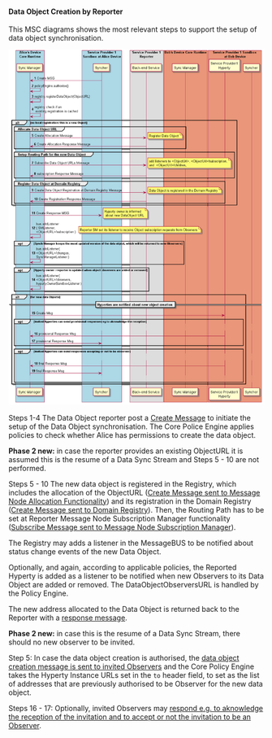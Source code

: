 #### Data Object Creation by Reporter

This MSC diagrams shows the most relevant steps to support the setup of data object synchronisation.

![Figure @runtime-basic-create-sync1 Request to create a Sync Data Object](data-object-create.png)

Steps 1-4 The Data Object reporter post a [Create Message](../../messages/data-sync-messages.md#hyperty-data-object-creation) to initiate the setup of the Data Object synchronisation. The Core Police Engine applies policies to check whether Alice has permissions to create the data object.

**Phase 2 new:** in case the reporter provides an existing ObjectURL it is assumed this is the resume of a Data Sync Stream and Steps 5 - 10 are not performed.

  Steps 5 - 10 The new data object is registered in the Registry, which includes the allocation of the ObjectURL ([Create Message sent to Message Node Allocation Functionality](../../messages/address-allocation-messages.md#address-allocation-request)) and its registration in the Domain Registry ([Create Message sent to Domain Registry](../../messages/registration-messages.md#registration-request)).  Then, the Routing Path has to be set at Reporter Message Node Subscription Manager functionality ([Subscribe Message sent to Message Node Subscription Manager](../../messages/data-sync-messages.md#reporter-data-sync-routing-path-setup-request-at-reporter-message-node-for-a-new-data-object)).

The Registry may adds a listener in the MessageBUS to be notified about status change events of the new Data Object.

Optionally, and again, according to applicable policies, the Reported Hyperty is added as a listener to be notified when new Observers to its Data Object are added or removed. The DataObjectObserversURL is handled by the Policy Engine.

The new address allocated to the Data Object is returned back to the Reporter with a [response message](../../messages/data-sync-messages.md#response).

**Phase 2 new:** in case this is the resume of a Data Sync Stream, there should no new observer to be invited.

  Step 5: In case the data object creation is authorised, the [data object creation message is sent to invited Observers](../../messages/data-sync-messages.md#observer-invitation) and the Core Policy Engine takes the Hyperty Instance URLs set in the `to` header field, to set as the list of addresses that are previously authorised to be Observer for the new data object.

  Steps 16 - 17: Optionally, invited Observers may [respond e.g. to aknowledge the reception of the invitation and to accept or not the invitation to be an Observer](../../messages/data-sync-messages.md#response-3).
